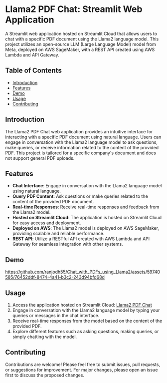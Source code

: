 # Llama2 PDF Chat: Streamlit Web Application

A Streamlit web application hosted on Streamlit Cloud that allows users to chat with a specific PDF document using the Llama2 language model. This project utilizes an open-source LLM (Large Language Model) model from Meta, deployed on AWS SageMaker, with a REST API created using AWS Lambda and API Gateway.

## Table of Contents

- [Introduction](#introduction)
- [Features](#features)
- [Demo](#demo)
- [Usage](#usage)
- [Contributing](#contributing)

## Introduction

The Llama2 PDF Chat web application provides an intuitive interface for interacting with a specific PDF document using natural language. Users can engage in conversation with the Llama2 language model to ask questions, make queries, or receive information related to the content of the provided PDF. This project is tailored for a specific company's document and does not support general PDF uploads.

## Features

- **Chat Interface**: Engage in conversation with the Llama2 language model using natural language.
- **Query PDF Content**: Ask questions or make queries related to the content of the provided PDF document.
- **Real-time Responses**: Receive real-time responses and feedback from the Llama2 model.
- **Hosted on Streamlit Cloud**: The application is hosted on Streamlit Cloud for easy access and deployment.
- **Deployed on AWS**: The Llama2 model is deployed on AWS SageMaker, providing scalable and reliable performance.
- **REST API**: Utilize a RESTful API created with AWS Lambda and API Gateway for seamless integration with other systems.

## Demo


https://github.com/ranjodh55/Chat_with_PDFs_using_Llama2/assets/59740585/76452ddf-8474-4a41-b3c2-243d94bfd68d



## Usage

1. Access the application hosted on Streamlit Cloud: [Llama2 PDF Chat](https://llama2-chat-pdf.streamlit.app/)
2. Engage in conversation with the Llama2 language model by typing your queries or messages in the chat interface.
3. Receive real-time responses from the model based on the content of the provided PDF.
4. Explore different features such as asking questions, making queries, or simply chatting with the model.

## Contributing

Contributions are welcome! Please feel free to submit issues, pull requests, or suggestions for improvement. For major changes, please open an issue first to discuss the proposed changes.
